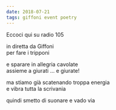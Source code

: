 ```yaml
---
date: 2018-07-21
tags: giffoni event poetry
---
```

Eccoci qui su radio 105

in diretta da Giffoni   
per fare i tripponi

e sparare in allegria cavolate   
assieme a giurati ... e giurate!

ma stiamo già scatenando troppa energia   
e vibra tutta la scrivania

quindi smetto di suonare e vado via
